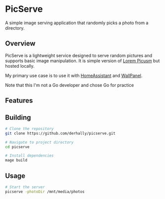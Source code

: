 # PicServe

A simple image serving application that randomly picks a photo from a directory.


## Overview
PicServe is a lightweight service designed to serve random pictures and supports basic image manipulation.  It is simple version of [Lorem Picusm](https://picsum.photos/) but hosted locally.

My primary use case is to use it with [HomeAssistant](https://www.home-assistant.io/) and [WallPanel](https://github.com/j-a-n/lovelace-wallpanel).

Note that this I'm not a Go developer and chose Go for practice

## Features

## Building
```bash
# Clone the repository
git clone https://github.com/derhally/picserve.git

# Navigate to project directory
cd picserve

# Install dependencies
mage build
```

## Usage
```bash
# Start the server
picserve -photoDir /mnt/media/photos
```
